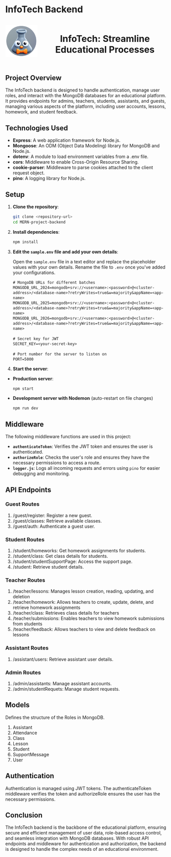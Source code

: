 # InfoTech Backend

<div align="center" style="margin-bottom: 40px;">

  <div style="display: flex; align-items: center; justify-content: center;">
    <img src="./assets/logo.png" alt="InfoTech Logo" width="100" height="100"> 
    <h1 style="margin-left: 20px;">InfoTech: Streamline Educational Processes</h1>
  </div>
</div>

## Project Overview

The InfoTech backend is designed to handle authentication, manage user roles, and interact with the MongoDB databases for an educational platform.
It provides endpoints for admins, teachers, students, assistants, and guests, managing various aspects of the platform, including user accounts, lessons, homework, and student feedback.

## Technologies Used

- **Express**: A web application framework for Node.js.
- **Mongoose**: An ODM (Object Data Modeling) library for MongoDB and Node.js.
- **dotenv**: A module to load environment variables from a .env file.
- **cors**: Middleware to enable Cross-Origin Resource Sharing.
- **cookie-parser**: Middleware to parse cookies attached to the client request object.
- **pino**: A logging library for Node.js.

## Setup

1. **Clone the repository**:

   ```sh
   git clone <repository-url>
   cd MERN-project-backend
   ```

2. **Install dependencies**:

   ```sh
   npm install
   ```

3. **Edit the `sample.env` file and add your own details**:

   Open the `sample.env` file in a text editor and replace the placeholder values with your own details. Rename the file to `.env` once you've added your configurations.
   ```env
   # MongoDB URLs for different batches
   MONGODB_URL_2024=mongodb+srv://<username>:<password>@<cluster-address>/<database-name>?retryWrites=true&w=majority&appName=<app-name>
   MONGODB_URL_2025=mongodb+srv://<username>:<password>@<cluster-address>/<database-name>?retryWrites=true&w=majority&appName=<app-name>
   MONGODB_URL_2026=mongodb+srv://<username>:<password>@<cluster-address>/<database-name>?retryWrites=true&w=majority&appName=<app-name>

   # Secret key for JWT
   SECRET_KEY=<your-secret-key>

   # Port number for the server to listen on
   PORT=5000
   ```

4. **Start the server**:

- **Production server**:
  ```sh
  npm start
   ```
- **Development server with Nodemon** (auto-restart on file changes)
  ```sh
  npm run dev
  ```

## Middleware

The following middleware functions are used in this project:

- **`authenticateToken`**: Verifies the JWT token and ensures the user is authenticated.
- **`authorizeRole`**: Checks the user's role and ensures they have the necessary permissions to access a route.
- **`logger.js`**: Logs all incoming requests and errors using `pino` for easier debugging and monitoring.
## API Endpoints

### Guest Routes

1. /guest/register: Register a new guest.
2. /guest/classes: Retrieve available classes.
3. /guest/auth: Authenticate a guest user.

### Student Routes

1. /student/homeworks: Get homework assignments for students.
2. /student/class: Get class details for students.
3. /student/studentSupportPage: Access the support page.
4. /student: Retrieve student details.

### Teacher Routes

1. /teacher/lessons: Manages lesson creation, reading, updating, and deletion 
2. /teacher/homework: Allows teachers to create, update, delete, and retrieve homework assignments 
3. /teacher/class: Retrieves class details for teachers 
4. /teacher/submissions: Enables teachers to view homework submissions from students 
5. /teacher/feedback: Allows teachers to view and delete feedback on lessons

### Assistant Routes

1. /assistant/users: Retrieve assistant user details.

### Admin Routes

1. /admin/assistants: Manage assistant accounts.
2. /admin/studentRequets: Manage student requests.

## Models

Defines the structure of the Roles in MongoDB.

1. Assistant
2. Attendance
3. Class
4. Lesson
4. Student
5. SupportMessage
1. User

## Authentication

Authentication is managed using JWT tokens. The authenticateToken middleware verifies the token and authorizeRole ensures the user has the necessary permissions.

## Conclusion

The InfoTech backend is the backbone of the educational platform, ensuring secure and efficient management of user data, role-based access control, and seamless integration with MongoDB databases. With robust API endpoints and middleware for authentication and authorization, the backend is designed to handle the complex needs of an educational environment.


